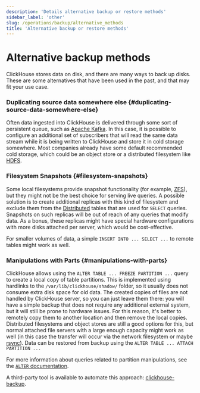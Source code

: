 ```yaml
---
description: 'Details alternative backup or restore methods'
sidebar_label: 'other'
slug: /operations/backup/alternative_methods
title: 'Alternative backup or restore methods'
---
```


# Alternative backup methods

ClickHouse stores data on disk, and there are many ways to back up disks. 
These are some alternatives that have been used in the past, and that may fit
your use case.

### Duplicating source data somewhere else {#duplicating-source-data-somewhere-else}

Often data ingested into ClickHouse is delivered through some sort of persistent
queue, such as [Apache Kafka](https://kafka.apache.org). In this case, it is possible to configure an
additional set of subscribers that will read the same data stream while it is 
being written to ClickHouse and store it in cold storage somewhere. Most companies
already have some default recommended cold storage, which could be an object store
or a distributed filesystem like [HDFS](https://hadoop.apache.org/docs/stable/hadoop-project-dist/hadoop-hdfs/HdfsDesign.html).

### Filesystem Snapshots {#filesystem-snapshots}

Some local filesystems provide snapshot functionality (for example, [ZFS](https://en.wikipedia.org/wiki/ZFS)), 
but they might not be the best choice for serving live queries. A possible solution
is to create additional replicas with this kind of filesystem and exclude them 
from the [Distributed](../engines/table-engines/special/distributed.md) tables that are used for `SELECT` queries. 
Snapshots on such replicas will be out of reach of any queries that modify data.
As a bonus, these replicas might have special hardware configurations with more 
disks attached per server, which would be cost-effective.

For smaller volumes of data, a simple `INSERT INTO ... SELECT ...` to remote tables
might work as well.

### Manipulations with Parts {#manipulations-with-parts}

ClickHouse allows using the `ALTER TABLE ... FREEZE PARTITION ...` query to create
a local copy of table partitions. This is implemented using hardlinks to the `/var/lib/clickhouse/shadow/`
folder, so it usually does not consume extra disk space for old data. The created 
copies of files are not handled by ClickHouse server, so you can just leave them there:
you will have a simple backup that does not require any additional external system,
but it will still be prone to hardware issues. For this reason, it's better to 
remotely copy them to another location and then remove the local copies. 
Distributed filesystems and object stores are still a good options for this, 
but normal attached file servers with a large enough capacity might work as well
(in this case the transfer will occur via the network filesystem or maybe [rsync](https://en.wikipedia.org/wiki/Rsync)).
Data can be restored from backup using the `ALTER TABLE ... ATTACH PARTITION ...`

For more information about queries related to partition manipulations, see the 
[`ALTER` documentation](/sql-reference/statements/alter/partition).

A third-party tool is available to automate this approach: [clickhouse-backup](https://github.com/AlexAkulov/clickhouse-backup).
